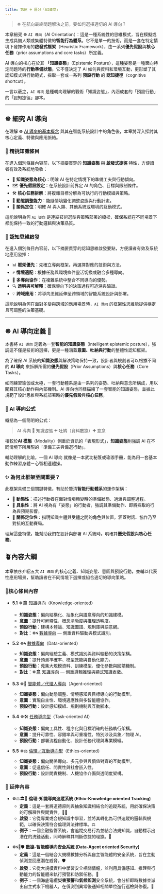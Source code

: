 ```yaml
---
title: 第伍 ☸ 區分「AI導向」
---
```


> ☸ 在航向最終問題解決之前，要如何選擇適切的 AI 導向？  

本章細究 ☸ `AI 導向`（AI Orientation）：這是一種系統性的思維模式，旨在模擬或生成具備人類或集體特徵的**智能行為體系**。它不是單一的技術，而是一套在特定情境下發揮作用的**啟發式框架**（Heuristic Framework），由一系列**優先假設**與**核心任務**（prior assumptions and core tasks）所定義。

AI 導向的核心在於其 **「知識姿態」**（Epistemic Posture），這種姿態是一種面向特定問題時的**行動準備狀態**。它不僅決定了 AI 如何與資料和環境互動，更形塑了其認知模式與行動範式，採取一套或一系列 **預設行動** 的 **認知捷徑**（cognitive shortcut）。

一言以蔽之，`AI 導向` 是種朝向理解的戰術「知識姿態」，內涵成套的「預設行動」的「認知捷徑」腳本。

***

## ☸ 細究 AI 導向

在理解 ☸ [AI 導向的基本概念](05-01-oriented_knowledge.zh-hant) 與其在智能系統設計中的角色後，本章將深入探討其核心定義、特徵與應用脈絡。

### 🎏 精挑知識條目

在進入個別條目內容前，以下摘要貫穿的 **知識姿態** 與 **啟發式捷徑** 特性，方便讀者有效及系統地吸收：

- 🧘 **知識姿態為核心**：明確 AI 在特定情境下的準備工夫與行動傾向。  
- 🗺 **優先假設設定**：在系統設計前界定 AI 的角色、目標與限制條件。  
- 🛠 **核心任務拆解**：將複雜目標分解為可執行的行動模組與策略。  
- 🔄 **動態調整能力**：能隨情境變化調整姿態與行動計畫。  
- 🤝 **關係定位**：明確 AI 與人類、其他系統或環境的互動模式。

這能說明為何 `AI 導向` 是連結技術選型與策略部署的橋樑，確保系統在不同場景下都能保持一致的行動邏輯與決策品質。

### 🤔 認知思維啟發

在進入個別條目內容前，以下摘要貫穿的認知思維啟發要點，方便讀者有效及系統地應用發揮：

- 📊 **框架優先**：先確立導向框架，再選擇對應的技術與方法。  
- ⚡ **情境適配**：根據任務與環境條件靈活切換或融合多種導向。  
- 🧠 **多導向協作**：在複雜系統中整合不同導向的優勢。  
- 🔍 **透明與可解釋**：確保導向下的決策過程可追溯與驗證。  
- 💡 **跨域應用**：將導向思維延伸至跨領域的智能系統設計與部署。

這能說明為何在面對多變與跨域的應用場景時，`AI 導向` 的框架性思維能提供穩定且可調整的決策基礎。

***

## ☸ AI 導向定義 🥋

本書將 `AI 導向` 定義為一套**智能的知識姿態**（intelligent epistemic posture），強調這不僅是技術的選擇，更是一種涵蓋**意圖、吐納與行動**的整體性認知框架。

為了確保 AI 系統的**知識姿態**與解決策略保持一致，設計者與規劃者可以根據不同的 **AI 導向** 來拆解所需的**優先假設**（Prior Assumptions）與**核心任務**（Core Tasks）。

如同練習瑜伽或太極，一套行動體系是由一系列的姿勢、吐納與意念所構成，用以闡釋其核心動作與內部機制。AI 導向也同樣描繪了一套智能的知識姿態，並據此規範了設計思維與系統部署時的**優先假設**與**核心任務**。

### 📐 AI 導向公式

概括為一個簡明的公式：

> AI 導向 🟰 知識姿態 ➕ 吐納（資料數據）➕ 意念

相較於**AI 模態**（Modality）側重於資訊的「表現形式」，**知識姿態**則強調 AI 在不同情境下所展現的「準備工夫與備選行動」。

輔助理解的比喻，一個 AI 導向 就像是一本武功秘笈或瑜珈手冊，能為用一套基本動作練習身體－心智相連體操。

### ✨ 為何此框架至關重要？

此框架具備三個關鍵特徵，有助於釐清**智能行動體系**的運作架構：

- 🔄 **動態性**：描述行動者在面對情境轉變時的準備狀態、過渡與調整過程。  
- 🎯 **具象性**：將 AI 視為有「姿態」的行動者，強調其準備動作、即將採取的行為與預期影響。  
- 🤝 **關係定位性**：指明知識主體與受體之間的角色與位置，涵蓋對話、協作乃至對抗的互動賽局。

理解這些特徵，能幫助我們在設計與部署 AI 系統時，明確其**優先假設**與**核心任務**。

## 🪴內容大綱

本章依序介紹五大 `AI 導向` 的核心定義、知識姿態、意圖與預設行動，並輔以代表性應用場景，幫助讀者在不同情境下選擇或組合適切的導向策略。

### 🌰核心條目內容

* **5.1** ☸🏛️ [知識導向](05-01-oriented_knowledge.zh-hant)（Knowledge-oriented）  
    - **知識姿態**：偏向結構化、抽象化與語意導向的知識建模。  
    - **意圖**：提升可解釋性、概念清晰度與推理透明度。  
    - **預設行動**：建構本體論、知識圖譜、規則庫與語意網。  
    - **對比**：☸🌀 [數據導向](05-02-oriented_data.zh-hant) — 側重資料驅動與模式識別。

* **5.2** ☸🌀 [數據導向](05-02-oriented_data.zh-hant)（Data-oriented）  
    - **知識姿態**：偏向經驗主義、模式識別與資料驅動的決策架構。  
    - **意圖**：提升預測準確率、模型效能與自動化能力。  
    - **預設行動**：蒐集大規模資料、訓練模型、優化參數與回饋機制。  
    - **對比**：☸🏛️ [知識導向](05-01-oriented_knowledge.zh-hant) — 側重邏輯推理與顯式知識表徵。

* **5.3** ☸🤖 [智能體／代理人導向](05-03-oriented_agent.zh-hant)（Agent-oriented）  
    - **知識姿態**：偏向動態調整、情境感知與目標導向的行動模型。  
    - **意圖**：實現自主性、環境適應性與多智能體協作。  
    - **預設行動**：設計感知模組、規劃機制與互動腳本。  

* **5.4** ☸🛠 [任務導向型](05-04-oriented_task.zh-hant)（Task-oriented AI）  
    - **知識姿態**：偏向工具性、程序化與目標明確的任務執行架構。  
    - **意圖**：提升可靠性、容錯率與可重複性，特別涉及具象／物理 AI。  
    - **預設行動**：部署流程自動化、設計任務代理與專業模組。  

* **5.5** ☸⚖️ [倫理／互動導向型](05-05-oriented_ethics.zh-hant)（Ethics-oriented）  
    - **知識姿態**：偏向關係導向、多元參與與價值對齊的互動模型。  
    - **意圖**：促進信任、問責性與社會嵌入性。  
    - **預設行動**：設計問責機制、人機協作介面與透明度架構。  

### 🎋 延伸內容
*  ☸️⚖️🏛️📡 **倫理-知識導向追蹤系統 (Ethic-Knowledge oriented Tracking)**
	- **定義**：這是一套將道德原則與抽象知識相結合的追蹤系統，用於確保決策的可解釋性與問責性。🕵️‍♂️
	- **啟發**：它從專業或合規知識中學習，並將其轉化為可供追蹤的邏輯與規範，以確保決策符合倫理與法律標準。⚖️
	- **例子**：一個金融監管系統，會追蹤交易行為並結合法規知識，自動標示出潛在的洗錢活動，同時解釋其判斷依據的理據。🏦
	    
- ☸️🌀🤖🛡️ **數據-智能體導向安全系統 (Data-Agent oriented Security)**
	- **定義**：這是一個結合大規模數據分析與自主智能體的安全系統，旨在主動偵測並回應潛在威脅。🛡️    
	- **啟發**：它從大規模資料中學習安全相關情報，並利用具備感知、推理與行動能力的智能體來執行預警和防禦任務。🤖    
	- **例子**：一個海底電纜**災害預警**和**氣候監測**安全系統，會分析即時數據並派出自主式水下機器人，在偵測到異常後通知相關單位進行巡檢與修復。🌊
